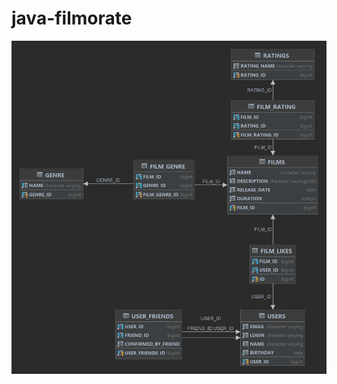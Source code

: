 # java-filmorate
![Диаграмма БД filmorate](https://github.com/albertleinsoo/java-filmorate/blob/main/filmorate_DB_Diagram_2.png)
